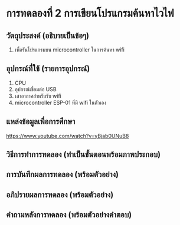 # การทดลองที่ 2 การเขียนโปรแกรมค้นหาไวไฟ

## วัตถุประสงค์ (อธิบายเป็นข้อๆ)
1. เพื่อรันโปรแกรมบน microcontroller ในการค้นหา wifi

## อุปกรณ์ที่ใช้ (รายการอุปกรณ์)
1. CPU
2. อุปกรณ์เชื่อมต่อ USB
3. เสาอากาศสำหรับรับ wifi
4. microcontroller ESP-01 ที่มี wifi ในตัวเอง


## แหล่งข้อมูลเพื่อการศึกษา
https://www.youtube.com/watch?v=yBjab0UNuB8

## วิธีการทำการทดลอง (ทำเป็นขั้นตอนพร้อมภาพประกอบ)

## การบันทึกผลการทดลอง (พร้อมตัวอย่าง)

## อภิปรายผลการทดลอง (พร้อมตัวอย่าง)

## คำถามหลังการทดลอง (พร้อมตัวอย่างคำตอบ)
